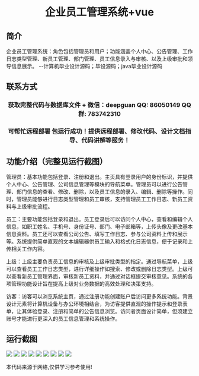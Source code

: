 <p><h1 align="center">企业员工管理系统+vue</h1></p>

## 简介
企业员工管理系统：角色包括管理员和用户；功能涵盖个人中心、公告管理、工作日志类型管理、新员工管理、部门管理、员工信息录入与审核、以及上级审批和领导信息展示。    --计算机毕业设计源码；毕设源码；java毕业设计源码


## 联系方式
<p><h3 align="center">获取完整代码与数据库文件 + 微信：deepguan QQ: 86050149 QQ群: 783742310</h3></p>
<p><h3 align="center">可帮忙远程部署 包运行成功！提供远程部署、修改代码、设计文档指导、代码讲解等服务！</h3></p>

## 功能介绍（完整见运行截图）
管理员：基本功能包括登录、注册和退出。主页具有登录用户的身份标识，并提供个人中心、公告管理、公司信息管理等模块的导航菜单。管理员可以进行公告管理、部门信息的查看、修改、删除，以及员工信息的录入、编辑、删除等操作。同时，管理员能够进行日志类型管理和员工审核，支持管理员工工作日志、新员工资料与上级审批流程。

员工：主要功能包括登录和退出。员工登录后可以访问个人中心，查看和编辑个人信息，如职工姓名、手机号、身份证号、部门、电子邮箱等，上传头像及更改基本信息资料。员工还可以查看公司公告、填写工作日志、参与公司资料上传和展示等。系统提供简单直观的文本编辑器供员工输入和格式化日志信息，便于记录和上传相关工作内容。

上级：上级主要负责员工信息的审核及上级审批类型的指定。通过导航菜单，上级可以查看员工工作日志类型，进行详细操作如搜索、修改或删除日志类型。上级可以查看新员工管理界面，审核新员工资料，并通过对话框提交审核意见。系统的各项管理功能设计旨在提高上级对业务数据的高效处理和决策支持。

访客：访客可以浏览系统主页，通过注册功能创建账户后访问更多系统功能。背景设计元素将计算机设备与办公环境相结合，为访客提供直观的操作提示和登录表单，让其体验登录、注册和简单的公告信息浏览。访问者页面设计简单，但须建立账号才能进行更深入的员工信息管理和系统操作。


## 运行截图
![](https://bs-1329754181.cos.ap-shanghai.myqcloud.com/ssm/EmployeeManagementSystem/img/001.jpg)
![](https://bs-1329754181.cos.ap-shanghai.myqcloud.com/ssm/EmployeeManagementSystem/img/002.jpg)
![](https://bs-1329754181.cos.ap-shanghai.myqcloud.com/ssm/EmployeeManagementSystem/img/003.jpg)
![](https://bs-1329754181.cos.ap-shanghai.myqcloud.com/ssm/EmployeeManagementSystem/img/004.jpg)
![](https://bs-1329754181.cos.ap-shanghai.myqcloud.com/ssm/EmployeeManagementSystem/img/005.jpg)
![](https://bs-1329754181.cos.ap-shanghai.myqcloud.com/ssm/EmployeeManagementSystem/img/006.jpg)
![](https://bs-1329754181.cos.ap-shanghai.myqcloud.com/ssm/EmployeeManagementSystem/img/007.jpg)
![](https://bs-1329754181.cos.ap-shanghai.myqcloud.com/ssm/EmployeeManagementSystem/img/008.jpg)
![](https://bs-1329754181.cos.ap-shanghai.myqcloud.com/ssm/EmployeeManagementSystem/img/009.jpg)

<p>本代码来源于网络,仅供学习参考使用!</p>
